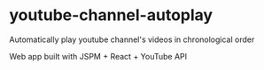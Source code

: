 # youtube-channel-autoplay
Automatically play youtube channel's videos in chronological order

Web app built with JSPM + React + YouTube API
